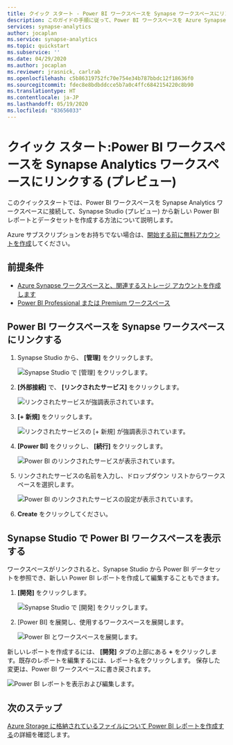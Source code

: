 ```yaml
---
title: クイック スタート - Power BI ワークスペースを Synapse ワークスペースにリンクする
description: このガイドの手順に従って、Power BI ワークスペースを Azure Synapse Analytics ワークスペースにリンクします。
services: synapse-analytics
author: jocaplan
ms.service: synapse-analytics
ms.topic: quickstart
ms.subservice: ''
ms.date: 04/29/2020
ms.author: jocaplan
ms.reviewer: jrasnick, carlrab
ms.openlocfilehash: c5b86319752fc70e754e34b787bbdc12f18636f0
ms.sourcegitcommit: fdec8e8bdbddcce5b7a0c4ffc6842154220c8b90
ms.translationtype: HT
ms.contentlocale: ja-JP
ms.lasthandoff: 05/19/2020
ms.locfileid: "83656033"
---
```

# <a name="quickstart-linking-a-power-bi-workspace-to-a-synapse-analytics-workspace-preview"></a>クイック スタート:Power BI ワークスペースを Synapse Analytics ワークスペースにリンクする (プレビュー)

このクイックスタートでは、Power BI ワークスペースを Synapse Analytics ワークスペースに接続して、Synapse Studio (プレビュー) から新しい Power BI レポートとデータセットを作成する方法について説明します。

Azure サブスクリプションをお持ちでない場合は、[開始する前に無料アカウントを作成](https://azure.microsoft.com/free/)してください。

## <a name="prerequisites"></a>前提条件

- [Azure Synapse ワークスペースと、関連するストレージ アカウントを作成します](quickstart-create-workspace.md)
- [Power BI Professional または Premium ワークスペース](https://docs.microsoft.com/power-bi/service-create-the-new-workspaces)

## <a name="link-power-bi-workspace-to-your-synapse-workspace"></a>Power BI ワークスペースを Synapse ワークスペースにリンクする

1. Synapse Studio から、 **[管理]** をクリックします。

    ![Synapse Studio で [管理] をクリックします。](media/quickstart-link-powerbi/synapse-studio-click-manage.png)

2. **[外部接続]** で、 **[リンクされたサービス]** をクリックします。

    ![リンクされたサービスが強調表示されています。](media/quickstart-link-powerbi/manage-click-linked-services.png)

3. **[+ 新規]** をクリックします。

    ![リンクされたサービスの [+ 新規] が強調表示されています。](media/quickstart-link-powerbi/new-highlighted.png)

4. **[Power BI]** をクリックし、 **[続行]** をクリックします。

    ![Power BI のリンクされたサービスが表示されています。](media/quickstart-link-powerbi/powerbi-linked-service.png)

5. リンクされたサービスの名前を入力し、ドロップダウン リストからワークスペースを選択します。

    ![Power BI のリンクされたサービスの設定が表示されています。](media/quickstart-link-powerbi/workspace-link-dialog.png)

6. **Create** をクリックしてください。

## <a name="view-power-bi-workspace-in-synapse-studio"></a>Synapse Studio で Power BI ワークスペースを表示する

ワークスペースがリンクされると、Synapse Studio から Power BI データセットを参照でき、新しい Power BI レポートを作成して編集することもできます。

1. **[開発]** をクリックします。

    ![Synapse Studio で [開発] をクリックします。](media/quickstart-link-powerbi/synapse-studio-click-develop.png)

2. [Power BI] を展開し、使用するワークスペースを展開します。

    ![Power BI とワークスペースを展開します。](media/quickstart-link-powerbi/develop-expand-powerbi.png)

新しいレポートを作成するには、 **[開発]** タブの上部にある **+** をクリックします。既存のレポートを編集するには、レポート名をクリックします。 保存した変更は、Power BI ワークスペースに書き戻されます。

![Power BI レポートを表示および編集します。](media/quickstart-link-powerbi/powerbi-report.png)


## <a name="next-steps"></a>次のステップ

[Azure Storage に格納されているファイルについて Power BI レポートを作成する](sql/tutorial-connect-power-bi-desktop.md)の詳細を確認します。
